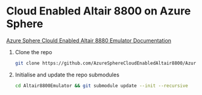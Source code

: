 # Cloud Enabled Altair 8800 on Azure Sphere

[Azure Sphere Clould Enabled Altair 8880 Emulator Documentation](https://github.com/AzureSphereCloudEnabledAltair8800/AzureSphereCloudEnabledAltair8800.emulator/wiki)

1. Clone the repo

    ```bash
    git clone https://github.com/AzureSphereCloudEnabledAltair8800/AzureSphereCloudEnabledAltair8800.emulator.git Altair8800Emulator
    ```

1. Initialise and update the repo submodules

    ```bash
    cd Altair8800Emulator && git submodule update --init --recursive
   ```
